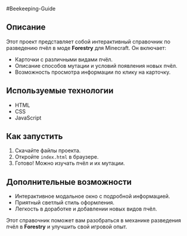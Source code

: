 #Beekeeping-Guide
<h2>Описание</h2>
<p>Этот проект представляет собой интерактивный справочник по разведению пчёл в моде <strong>Forestry</strong> для Minecraft. Он включает:</p>
<ul>
    <li>Карточки с различными видами пчёл.</li>
    <li>Описание способов мутации и условий появления новых пчёл.</li>
    <li>Возможность просмотра информации по клику на карточку.</li>
</ul>

<h2>Используемые технологии</h2>
<ul>
    <li>HTML</li>
    <li>CSS</li>
    <li>JavaScript</li>
</ul>

<h2>Как запустить</h2>
<ol>
    <li>Скачайте файлы проекта.</li>
    <li>Откройте <code>index.html</code> в браузере.</li>
    <li>Готово! Можно изучать пчёл и их мутации.</li>
</ol>

<h2>Дополнительные возможности</h2>
<ul>
    <li>Интерактивное модальное окно с подробной информацией.</li>
    <li>Приятный светлый стиль оформления.</li>
    <li>Легкость в доработке и добавлении новых видов пчёл.</li>
</ul>

<p>Этот справочник поможет вам разобраться в механике разведения пчёл в <strong>Forestry</strong> и улучшить свой игровой опыт.</p>
